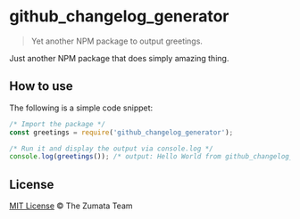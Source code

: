 # github_changelog_generator

> Yet another NPM package to output greetings.

Just another NPM package that does simply amazing thing.

## How to use

The following is a simple code snippet:

```js
/* Import the package */
const greetings = require('github_changelog_generator');

/* Run it and display the output via console.log */
console.log(greetings()); /* output: Hello World from github_changelog_generator! */
```

## License

[MIT License](http://the-zumata-team.mit-license.org/) © The Zumata Team
